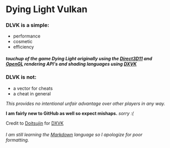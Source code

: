 # Dying Light Vulkan

### DLVK is a simple:
 - performance 
 - cosmetic
 - efficiency
##### touchup of the game **Dying Light** originally using the [Direct3D11](https://docs.microsoft.com/en-us/windows/win32/direct3d11/atoc-dx-graphics-direct3d-11) and [OpenGL](https://www.opengl.org/) rendering API's and shading languages using [DXVK](https://github.com/doitsujin/dxvk)

### DLVK is not:
- a vector for cheats
- a cheat in general

_This provides no intentional unfair advantage over other players in any way._

**I am fairly new to GitHub as well so expect mishaps.** _sorry :(_

Credit to [Doitsujin](https://github.com/doitsujin/) for [DXVK](https://github.com/doitsujin/dxvk)

###### _I am still learning the [Markdown](https://daringfireball.net/projects/markdown/) language so I apologize for poor formatting._
